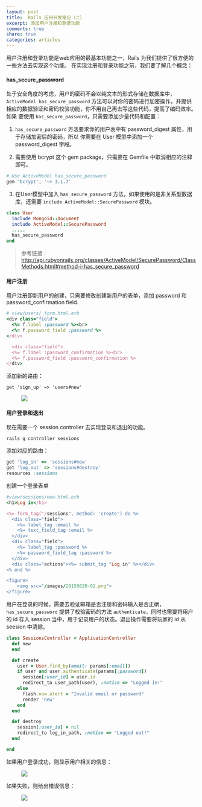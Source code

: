 ```yaml
---
layout: post
title:  Rails 应用开发笔记（二）
excerpt: 添加用户注册和登录功能
comments: true
share: true
categories: articles
---
```


用户注册和登录功能是web应用的最基本功能之一，Rails 为我们提供了很方便的一些方法去实现这个功能。
在实现注册和登录功能之前，我们要了解几个概念：

#### has_secure_password

处于安全角度的考虑，用户的密码不会以纯文本的形式存储在数据库中，`ActiveModel has_secure_password` 方法可以对你的密码进行加密操作，并提供相应的数据验证和密码校验功能，你不用自己再去写这些代码，提高了编码效率。如果
要使用 `has_secure_password`，只需要添加少量代码和配置：

1. `has_secure_password` 方法要求你的用户表中有 password_digest 属性，用于存储加密后的密码，所以
你需要在 User 模型中添加一个 password_digest 字段。

2. 需要使用 bcrypt 这个 gem package，只需要在 Gemfile 中取消相应的注释即可。

  ```ruby
  # Use ActiveModel has_secure_password
  gem 'bcrypt', '~> 3.1.7'
  ```

3. 在User模型中加入 `has_secure_password` 方法，如果使用的是非关系型数据库，还需要 `include ActiveModel::SecurePassword` 模块。

```ruby
class User
  include Mongoid::Document
  include ActiveModel::SecurePassword
  .....
  has_secure_password
end
```

> 参考链接： http://api.rubyonrails.org/classes/ActiveModel/SecurePassword/ClassMethods.html#method-i-has_secure_password

#### 用户注册

用户注册即新用户的创建，只需要修改创建新用户的表单，添加 password 和 password_confirmation field.

```ruby
# view/users/_form.html.erb
<div class="field">
  <%= f.label :password %><br>
  <%= f.password_field :password %>
</div>

  <div class="field">
  <%= f.label :password_confirmation %><br>
  <%= f.password_field :password_confirmation %>
</div>
```

添加新的路由：

`get 'sign_up' => 'users#new'`

<figure>
    <img src="/images/20150820-01.png">
</figure>

#### 用户登录和退出

现在需要一个 session controller 去实现登录和退出的功能。

`rails g controller sessions`

添加对应的路由：

```ruby
get 'log_in' => 'sessions#new'
get 'log_out' => 'sessions#destroy'
resources :sessions
```

创建一个登录表单

```ruby
#view/sessions/new.html.erb
<h1>Log in</h1>

<%= form_tag("/sessions", method: 'create') do %>
  <div class="field">
    <%= label_tag :email %>
    <%= text_field_tag :email %>
  </div>
  <div class="field">
    <%= label_tag :password %>
    <%= password_field_tag :password %>
  </div>
  <div class="actions"><%= submit_tag "Log in" %></div>
<% end %>

<figure>
    <img src="/images/20150820-02.png">
</figure>
```

用户在登录的时候，需要去验证邮箱是否注册和密码输入是否正确，`has_secure_password` 提供了校验密码的方法 `authenticate`，同时也需要将用户的 id 存入 session 当中，用于记录用户的状态。退出操作需要将玩家的 id 从 seesion 中清除。

```ruby
class SessionsController < ApplicationController
  def new
  end

  def create
    user = User.find_by(email: params[:email])
    if user and user.authenticate(params[:password])
      session[:user_id] = user.id
      redirect_to user_path(user), :notice => "Logged in!"
    else
      flash.now.alert = "Invalid email or password"
      render 'new'
    end
  end

  def destroy
    session[:user_id] = nil
    redirect_to log_in_path, :notice => "Logged out!"
  end

end
```

如果用户登录成功，则显示用户相关的信息：

<figure>
    <img src="/images/20150820-03.png">
</figure>

如果失败，则给出错误信息：


<figure>
    <img src="/images/20150820-04.png">
</figure>